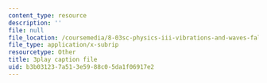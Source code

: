 ```yaml
---
content_type: resource
description: ''
file: null
file_location: /coursemedia/8-03sc-physics-iii-vibrations-and-waves-fall-2016/b3b031237a513e5988c05da1f06917e2_Roj7FVjl-gw.srt
file_type: application/x-subrip
resourcetype: Other
title: 3play caption file
uid: b3b03123-7a51-3e59-88c0-5da1f06917e2
---
```

